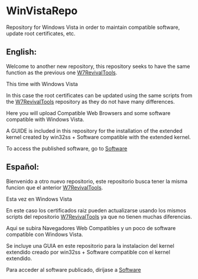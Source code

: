# WinVistaRepo
Repository for Windows Vista in order to maintain compatible software, update root certificates, etc.

## English:

Welcome to another new repository, this repository seeks to have the same function as the previous one [W7RevivalTools](https://github.com/TesterMachine/W7RevivalTools/). 

This time with Windows Vista

In this case the root certificates can be updated using the same scripts from the [W7RevivalTools](https://github.com/TesterMachine/W7RevivalTools/) repository as they do not have many differences.

Here you will upload Compatible Web Browsers and some software compatible with Windows Vista.

A GUIDE is included in this repository for the installation of the extended kernel created by win32ss + Software compatible with the extended kernel.

To access the published software, go to [Software](https://github.com/TesterMachine/WinVistaRepo/tree/main/Software)

## Español:
Bienvenido a otro nuevo repositorio, este repositorio busca tener la misma funcion que el anterior [W7RevivalTools](https://github.com/TesterMachine/W7RevivalTools/).

Esta vez en Windows Vista

En este caso los certificados raiz pueden actualizarse usando los mismos scripts del repositorio [W7RevivalTools](https://github.com/TesterMachine/W7RevivalTools/) ya que no tienen muchas diferencias.

Aqui se subira Navegadores Web Compatibles y un poco de software compatible con Windows Vista.

Se incluye una GUIA en este repositorio para la instalacion del kernel extendido creado por win32ss + Software compatible con el kernel extendido.

Para acceder al software publicado, diríjase a [Software](https://github.com/TesterMachine/WinVistaRepo/tree/main/Software)
